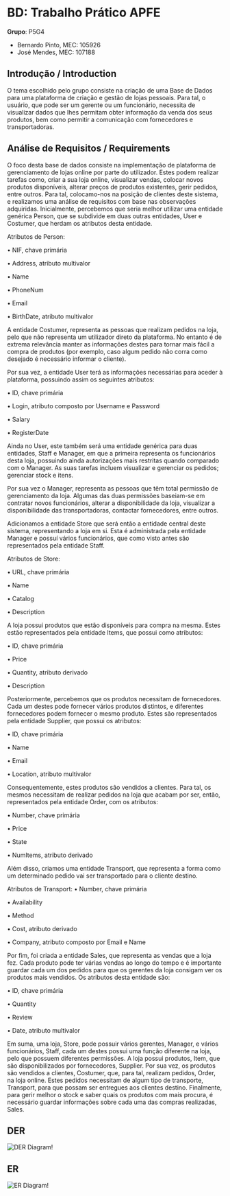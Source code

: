 # BD: Trabalho Prático APFE

**Grupo**: P5G4
- Bernardo Pinto, MEC: 105926
- José Mendes, MEC: 107188

## Introdução / Introduction
 
O tema escolhido pelo grupo consiste na criação de uma Base de Dados para uma plataforma de criação e gestão de lojas pessoais. Para tal, o usuário, que pode ser um gerente ou um funcionário, necessita de visualizar dados que lhes permitam obter informação da venda dos seus produtos, bem como permitir a comunicação com fornecedores e transportadoras.

## ​Análise de Requisitos / Requirements

O foco desta base de dados consiste na implementação de plataforma de gerenciamento de lojas online por parte do utilizador. Estes podem realizar tarefas como, criar a sua loja online, visualizar vendas, colocar novos produtos disponíveis, alterar preços de produtos existentes, gerir pedidos, entre outros. Para tal, colocamo-nos na posição de clientes deste sistema, e realizamos uma análise de requisitos com base nas observações adquiridas.
Inicialmente, percebemos que seria melhor utilizar uma entidade genérica Person, que se subdivide em duas outras entidades, User e Costumer, que herdam os atributos desta entidade.

Atributos de Person:

•	NIF, chave primária

•	Address, atributo multivalor

•	Name

•	PhoneNum

•	Email

•	BirthDate, atributo multivalor


A entidade Costumer, representa as pessoas que realizam pedidos na loja, pelo que não representa um utilizador direto da plataforma. No entanto é de extrema relevância manter as informações destes para tornar mais fácil a compra de produtos (por exemplo, caso algum pedido não corra como desejado é necessário informar o cliente). 

Por sua vez, a entidade User terá as informações necessárias para aceder à plataforma, possuindo assim os seguintes atributos:

•	ID, chave primária

•	Login, atributo composto por Username e Password

•	Salary

•	RegisterDate


Ainda no User, este também será uma entidade genérica para duas entidades, Staff e Manager, em que a primeira representa os funcionários desta loja, possuindo ainda autorizações mais restritas quando comparado com o Manager. As suas tarefas incluem visualizar e gerenciar os pedidos; gerenciar stock e itens. 

Por sua vez o Manager, representa as pessoas que têm total permissão de gerenciamento da loja. Algumas das duas permissões baseiam-se em contratar novos funcionários, alterar a disponibilidade da loja, visualizar a disponibilidade das transportadoras, contactar fornecedores, entre outros.

Adicionamos a entidade Store que será então a entidade central deste sistema, representando a loja em si. Esta é administrada pela entidade Manager e possuí vários funcionários, que como visto antes são representados pela entidade Staff.

Atributos de Store:

•	URL, chave primária

•	Name

•	Catalog

•	Description


A loja possui produtos que estão disponíveis para compra na mesma. Estes estão representados pela entidade Items, que possui como atributos:

•	ID, chave primária

•	Price

•	Quantity, atributo derivado

•	Description


Posteriormente, percebemos que os produtos necessitam de fornecedores. Cada um destes pode fornecer vários produtos distintos, e diferentes fornecedores podem fornecer o mesmo produto. Estes são representados pela entidade Supplier, que possui os atributos:

•	ID, chave primária

•	Name

•	Email

•	Location, atributo multivalor


Consequentemente, estes produtos são vendidos a clientes. Para tal, os mesmos necessitam de realizar pedidos na loja que acabam por ser, então, representados pela entidade Order, com os atributos:

•	Number, chave primária

•	Price

•	State

•	NumItems, atributo derivado


Além disso, criamos uma entidade Transport, que representa a forma como um determinado pedido vai ser transportado para o cliente destino.

Atributos de Transport:
•	Number, chave primária

•	Availability

•	Method

•	Cost, atributo derivado

•	Company, atributo composto por Email e Name


Por fim, foi criada a entidade Sales, que representa as vendas que a loja fez. Cada produto pode ter várias vendas ao longo do tempo e é importante guardar cada um dos pedidos para que os gerentes da loja consigam ver os produtos mais vendidos. Os atributos desta entidade são:

•	ID, chave primária

•	Quantity

•	Review

•	Date, atributo multivalor


Em suma, uma loja, Store, pode possuir vários gerentes, Manager, e vários funcionários, Staff, cada um destes possui uma função diferente na loja, pelo que possuem diferentes permissões.  A loja possui produtos, Item, que são disponibilizados por fornecedores, Supplier. Por sua vez, os produtos são vendidos a clientes, Costumer, que, para tal, realizam pedidos, Order, na loja online. Estes pedidos necessitam de algum tipo de transporte, Transport, para que possam ser entregues aos clientes destino. Finalmente, para gerir melhor o stock e saber quais os produtos com mais procura, é necessário guardar informações sobre cada uma das compras realizadas, Sales.


## DER


![DER Diagram!](der.png "AnImage")

## ER

![ER Diagram!](er.jpeg "AnImage")